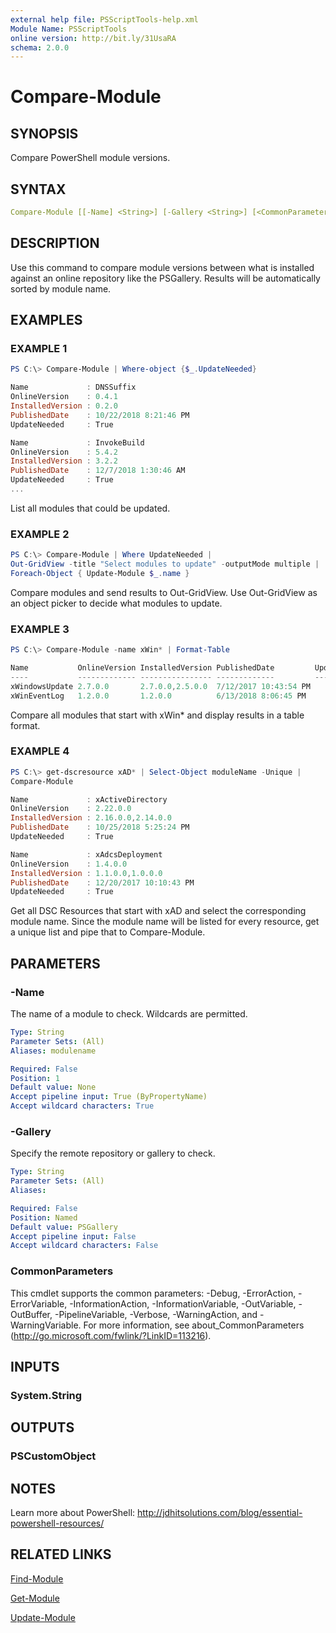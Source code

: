```yaml
---
external help file: PSScriptTools-help.xml
Module Name: PSScriptTools
online version: http://bit.ly/31UsaRA
schema: 2.0.0
---
```


# Compare-Module

## SYNOPSIS

Compare PowerShell module versions.

## SYNTAX

```yaml
Compare-Module [[-Name] <String>] [-Gallery <String>] [<CommonParameters>]
```

## DESCRIPTION

Use this command to compare module versions between what is installed against an online repository like the PSGallery. Results will be automatically sorted by module name.

## EXAMPLES

### EXAMPLE 1

```powershell
PS C:\> Compare-Module | Where-object {$_.UpdateNeeded}

Name             : DNSSuffix
OnlineVersion    : 0.4.1
InstalledVersion : 0.2.0
PublishedDate    : 10/22/2018 8:21:46 PM
UpdateNeeded     : True

Name             : InvokeBuild
OnlineVersion    : 5.4.2
InstalledVersion : 3.2.2
PublishedDate    : 12/7/2018 1:30:46 AM
UpdateNeeded     : True
...
```

List all modules that could be updated.

### EXAMPLE 2

```powershell
PS C:\> Compare-Module | Where UpdateNeeded |
Out-GridView -title "Select modules to update" -outputMode multiple |
Foreach-Object { Update-Module $_.name }
```

Compare modules and send results to Out-GridView. Use Out-GridView as an object picker to decide what modules to update.

### EXAMPLE 3

```powershell
PS C:\> Compare-Module -name xWin* | Format-Table

Name           OnlineVersion InstalledVersion PublishedDate         UpdateNeeded
----           ------------- ---------------- -------------         ------------
xWindowsUpdate 2.7.0.0       2.7.0.0,2.5.0.0  7/12/2017 10:43:54 PM        False
xWinEventLog   1.2.0.0       1.2.0.0          6/13/2018 8:06:45 PM         False
```

Compare all modules that start with xWin* and display results in a table format.

### EXAMPLE 4

```powershell
PS C:\> get-dscresource xAD* | Select-Object moduleName -Unique |
Compare-Module

Name             : xActiveDirectory
OnlineVersion    : 2.22.0.0
InstalledVersion : 2.16.0.0,2.14.0.0
PublishedDate    : 10/25/2018 5:25:24 PM
UpdateNeeded     : True

Name             : xAdcsDeployment
OnlineVersion    : 1.4.0.0
InstalledVersion : 1.1.0.0,1.0.0.0
PublishedDate    : 12/20/2017 10:10:43 PM
UpdateNeeded     : True
```

Get all DSC Resources that start with xAD and select the corresponding module name. Since the module name will be listed for every resource, get a unique list and pipe that to Compare-Module.

## PARAMETERS

### -Name

The name of a module to check. Wildcards are permitted.

```yaml
Type: String
Parameter Sets: (All)
Aliases: modulename

Required: False
Position: 1
Default value: None
Accept pipeline input: True (ByPropertyName)
Accept wildcard characters: True
```

### -Gallery

Specify the remote repository or gallery to check.

```yaml
Type: String
Parameter Sets: (All)
Aliases:

Required: False
Position: Named
Default value: PSGallery
Accept pipeline input: False
Accept wildcard characters: False
```

### CommonParameters

This cmdlet supports the common parameters: -Debug, -ErrorAction, -ErrorVariable, -InformationAction, -InformationVariable, -OutVariable, -OutBuffer, -PipelineVariable, -Verbose, -WarningAction, and -WarningVariable.
For more information, see about_CommonParameters (http://go.microsoft.com/fwlink/?LinkID=113216).

## INPUTS

### System.String

## OUTPUTS

### PSCustomObject

## NOTES

Learn more about PowerShell: http://jdhitsolutions.com/blog/essential-powershell-resources/

## RELATED LINKS

[Find-Module]()

[Get-Module]()

[Update-Module]()
